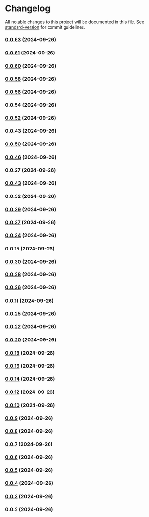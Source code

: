 # Changelog

All notable changes to this project will be documented in this file. See [standard-version](https://github.com/conventional-changelog/standard-version) for commit guidelines.

### [0.0.63](https://github.com/RubricLab/rubric/compare/v0.0.54...v0.0.63) (2024-09-26)

### [0.0.61](https://github.com/RubricLab/rubric/compare/v0.0.54...v0.0.61) (2024-09-26)

### [0.0.60](https://github.com/RubricLab/rubric/compare/v0.0.54...v0.0.60) (2024-09-26)

### [0.0.58](https://github.com/RubricLab/rubric/compare/v0.0.43...v0.0.58) (2024-09-26)

### [0.0.56](https://github.com/RubricLab/rubric/compare/v0.0.43...v0.0.56) (2024-09-26)

### [0.0.54](https://github.com/RubricLab/rubric/compare/v0.0.43...v0.0.54) (2024-09-26)

### [0.0.52](https://github.com/RubricLab/rubric/compare/v0.0.22...v0.0.52) (2024-09-26)

### 0.0.43 (2024-09-26)

### [0.0.50](https://github.com/RubricLab/rubric/compare/v0.0.22...v0.0.50) (2024-09-26)

### [0.0.46](https://github.com/RubricLab/rubric/compare/v0.0.32...v0.0.46) (2024-09-26)

### 0.0.27 (2024-09-26)

### [0.0.43](https://github.com/RubricLab/rubric/compare/v0.0.15...v0.0.43) (2024-09-26)

### 0.0.32 (2024-09-26)

### [0.0.39](https://github.com/RubricLab/rubric/compare/v0.0.28...v0.0.39) (2024-09-26)

### [0.0.37](https://github.com/RubricLab/rubric/compare/v0.0.10...v0.0.37) (2024-09-26)

### [0.0.34](https://github.com/RubricLab/rubric/compare/v0.0.24...v0.0.34) (2024-09-26)

### 0.0.15 (2024-09-26)

### [0.0.30](https://github.com/RubricLab/rubric/compare/v0.0.9...v0.0.30) (2024-09-26)

### [0.0.28](https://github.com/RubricLab/rubric/compare/v0.0.9...v0.0.28) (2024-09-26)

### [0.0.26](https://github.com/RubricLab/rubric/compare/v0.0.20...v0.0.26) (2024-09-26)

### 0.0.11 (2024-09-26)

### [0.0.25](https://github.com/RubricLab/rubric/compare/v0.0.9...v0.0.25) (2024-09-26)

### [0.0.22](https://github.com/RubricLab/rubric/compare/v0.0.9...v0.0.22) (2024-09-26)

### [0.0.20](https://github.com/RubricLab/rubric/compare/v0.0.9...v0.0.20) (2024-09-26)

### [0.0.18](https://github.com/RubricLab/rubric/compare/v0.0.9...v0.0.18) (2024-09-26)

### [0.0.16](https://github.com/RubricLab/rubric/compare/v0.0.9...v0.0.16) (2024-09-26)

### [0.0.14](https://github.com/RubricLab/rubric/compare/v0.0.9...v0.0.14) (2024-09-26)

### [0.0.12](https://github.com/RubricLab/rubric/compare/v0.0.9...v0.0.12) (2024-09-26)

### [0.0.10](https://github.com/RubricLab/rubric/compare/v0.0.9...v0.0.10) (2024-09-26)

### [0.0.9](https://github.com/RubricLab/rubric/compare/v0.0.8...v0.0.9) (2024-09-26)

### [0.0.8](https://github.com/RubricLab/rubric/compare/v0.0.7...v0.0.8) (2024-09-26)

### [0.0.7](https://github.com/RubricLab/rubric/compare/v0.0.6...v0.0.7) (2024-09-26)

### [0.0.6](https://github.com/RubricLab/rubric/compare/v0.0.5...v0.0.6) (2024-09-26)

### [0.0.5](https://github.com/RubricLab/rubric/compare/v0.0.4...v0.0.5) (2024-09-26)

### [0.0.4](https://github.com/RubricLab/rubric/compare/v0.0.3...v0.0.4) (2024-09-26)

### [0.0.3](https://github.com/RubricLab/rubric/compare/v0.0.2...v0.0.3) (2024-09-26)

### 0.0.2 (2024-09-26)
